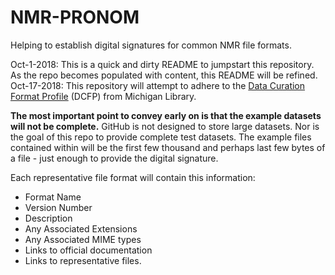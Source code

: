 # NMR-PRONOM
Helping to establish digital signatures for common NMR file formats.

Oct-1-2018:  This is a quick and dirty README to jumpstart this repository. As the repo becomes populated with content, this README will be refined.  
Oct-17-2018:  This repository will attempt to adhere to the [Data Curation Format Profile](https://www.lib.umich.edu/blogs/bits-and-pieces/understanding-thorny-file-formats-netcdf-data-curation-format-profile-dcfp) (DCFP) from Michigan Library.

**The most important point to convey early on is that the example datasets will not be complete.**  GitHub is not designed to store large datasets.  Nor is the goal of this repo to provide complete test datasets.  The example files contained within will be the first few thousand and perhaps last few bytes of a file - just enough to provide the digital signature.

Each representative file format will contain this information:
* Format Name
* Version Number 
* Description
* Any Associated Extensions
* Any Associated MIME types
* Links to official documentation
* Links to representative files.
